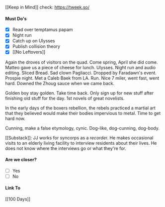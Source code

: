[[Keep in Mind]]
check: https://tweek.so/
#### Must Do's
- [x] Read over temptamus papam
- [x] Night run
- [x] Catch up on Ulysses
- [x] Publish collision theory
- [x] [[No Leftovers]]

Again the droves of visitors on the quad. Come spring, April she did come. Matteo gave us a piece of cheese for lunch. Ulysses. Night run and audio editing. Sliced Bread. Sad clown Pagliacci. Dropped by Faradawn's event. Prospie night. Met a Caleb Baek from LA. Run. Nice 7 miler, went fast, went hard. Downed the Zhoug sauce when we came back.

Golden boy stay golden.
Take time back. Only sign up for new stuff after finishing old stuff for the day. 
1st novels of great novelists.

In the early days of the boxers rebellion, the rebels practiced a martial art that they believed would make their bodies impervious to metal. Time to get hard now.

Cunning, make a false etymology, cynic. Dog-like, dog-cunning, dog-body.

[[Substack]]: JJ works for syncorps as a *recorde*r. He makes occasional visits to an elderly living facility to interview residents about their lives. He does not know where the interviews go or what they're for.
#### Are we closer?
- [ ] Yes
- [ ] No
#### Link To
[[100 Days]]